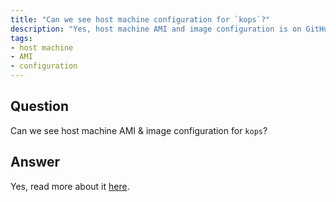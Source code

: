 ```yaml
---
title: "Can we see host machine configuration for `kops`?"
description: "Yes, host machine AMI and image configuration is on GitHub."
tags:
- host machine
- AMI
- configuration
---
```


## Question

Can we see host machine AMI & image configuration for `kops`?


## Answer

Yes, read more about it [here](https://github.com/kubernetes/kops/blob/master/docs/images.md).
